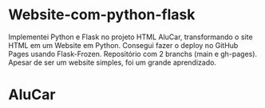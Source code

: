 ﻿# Website-com-python-flask
 Implementei Python e Flask no projeto HTML AluCar, transformando o site HTML em um Website em Python. Consegui fazer o deploy no GitHub Pages usando Flask-Frozen. Repositório com 2 branchs (main e gh-pages). Apesar de ser um website simples, foi um grande aprendizado.
# AluCar
